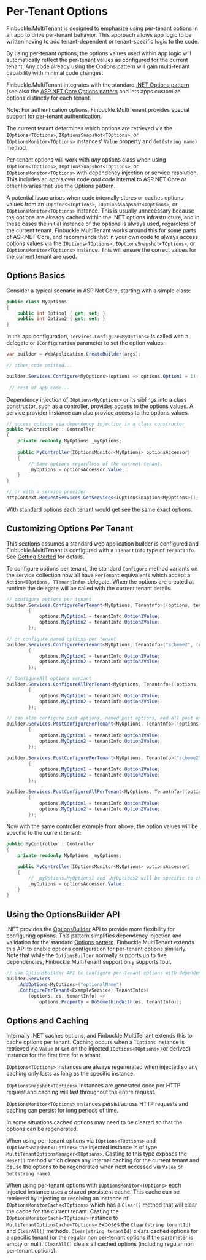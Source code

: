 # Per-Tenant Options

Finbuckle.MultiTenant is designed to emphasize using per-tenant options in an app to drive per-tenant behavior. This
approach allows app logic to be written having to add tenant-dependent or
tenant-specific logic to the code.

By using per-tenant options, the options values used within app logic will automatically
reflect the per-tenant values as configured for the current tenant. Any code already using the Options pattern will gain
multi-tenant capability with minimal code changes.

Finbuckle.MultiTenant integrates with the
standard [.NET Options pattern](https://learn.microsoft.com/en-us/dotnet/core/extensions/options) (see also the [ASP.NET
Core Options pattern](https://docs.microsoft.com/en-us/aspnet/core/fundamentals/configuration/options) and lets apps
customize options distinctly for each tenant.

Note: For authentication options, Finbuckle.MultiTenant provides special support
for [per-tenant authentication](Authentication).

The current tenant determines which options are retrieved via
the `IOptions<TOptions>`, `IOptionsSnapshot<TOptions>`, or `IOptionsMonitor<TOptions>` instances' `Value` property and
`Get(string name)` method.

Per-tenant options will work with *any* options class when using `IOptions<TOptions>`, `IOptionsSnapshot<TOptions>`,
or `IOptionsMonitor<TOptions>` with dependency injection or service resolution. This includes an app's own code *and*
code internal to ASP.NET Core or other libraries that use the Options pattern.

A potential issue arises when code internally stores or caches options values from
an `IOptions<TOptions>`, `IOptionsSnapshot<TOptions>`, or `IOptionsMonitor<TOptions>` instance. This is usually
unnecessary because the options are already cached within the .NET options infrastructure, and in these cases the
initial instance of the options is always used, regardless of the current tenant. Finbuckle.MultiTenant works around
this for some parts of
ASP.NET Core, and recommends that in your own code to always access options values via
the `IOptions<TOptions>`, `IOptionsSnapshot<TOptions>`, or `IOptionsMonitor<TOptions>` instance. This will ensure the
correct values for the current tenant are used.

## Options Basics

Consider a typical scenario in ASP.Net Core, starting with a simple class:

```cs
public class MyOptions
{
    public int Option1 { get; set; }
    public int Option2 { get; set; }
}
```

In the app configuration, `services.Configure<MyOptions>` is called with a delegate
or `IConfiguration` parameter to set the option values:

```cs
var builder = WebApplication.CreateBuilder(args);

// other code omitted...

builder.Services.Configure<MyOptions>(options => options.Option1 = 1);
        
 // rest of app code...
```

Dependency injection of `IOptions<MyOptions>` or its siblings into a class constructor, such as a controller, provides
access to the options values. A service provider instance can also provide access to the options values.

```cs
// access options via dependency injection in a class constructor
public MyController : Controller
{
    private readonly MyOptions _myOptions;
    
    public MyController(IOptionsMonitor<MyOptions> optionsAccessor)
    {
        // Same options regardless of the current tenant.
        _myOptions = optionsAccessor.Value;
    }
}

// or with a service provider
httpContext.RequestServices.GetServices<IOptionsSnaption<MyOptions>();
```

With standard options each tenant would get see the same exact options.

## Customizing Options Per Tenant

This sections assumes a standard web application builder is configured and Finbuckle.MultiTenant is configured with
a `TTenantInfo` type of `TenantInfo`.
See [Getting Started](GettingStarted) for details.

To configure options per tenant, the standard `Configure` method variants on the service collection now all
have `PerTenant` equivalents which accept a `Action<TOptions, TTenantInfo>` delegate. When the options are created at
runtime the delegate will be called with the current tenant details.

```cs
// configure options per tenant
builder.Services.ConfigurePerTenant<MyOptions, Tenantnfo>((options, tenantInfo) =>
        {
            options.MyOption1 = tenantInfo.Option1Value;
            options.MyOption2 = tenantInfo.Option2Value;
        });

// or configure named options per tenant
builder.Services.ConfigurePerTenant<MyOptions, Tenantnfo>("scheme2", (options, tenantInfo) =>
        {
            options.MyOption1 = tenantInfo.Option1Value;
            options.MyOption2 = tenantInfo.Option2Value;
        });

// ConfigureAll options variant
builder.Services.ConfigureAllPerTenant<MyOptions, Tenantnfo>((options, tenantInfo) =>
        {
            options.MyOption1 = tenantInfo.Option1Value;
            options.MyOption2 = tenantInfo.Option2Value;
        });

// can also configure post options, named post options, and all post options variants
builder.Services.PostConfigurePerTenant<MyOptions, Tenantnfo>((options, tenantInfo) =>
        {
            options.MyOption1 = tenantInfo.Option1Value;
            options.MyOption2 = tenantInfo.Option2Value;
        });

builder.Services.PostConfigurePerTenant<MyOptions, Tenantnfo>("scheme2", (options, tenantInfo) =>
        {
            options.MyOption1 = tenantInfo.Option1Value;
            options.MyOption2 = tenantInfo.Option2Value;
        });

builder.Services.PostConfigureAllPerTenant<MyOptions, Tenantnfo>((options, tenantInfo) =>
        {
            options.MyOption1 = tenantInfo.Option1Value;
            options.MyOption2 = tenantInfo.Option2Value;
        });
```

Now with the same controller example from above, the option values will be specific to the current tenant:

```cs
public MyController : Controller
{
    private readonly MyOptions _myOptions;

    public MyController(IOptionsMonitor<MyOptions> optionsAccessor)
    {
        // _myOptions.MyOptions1 and .MyOptions2 will be specific to the current tenant.
        _myOptions = optionsAccessor.Value;
    }
}
```

## Using the OptionsBuilder API

.NET provides
the [OptionsBuilder](https://learn.microsoft.com/en-us/aspnet/core/fundamentals/configuration/options?view=aspnetcore-8.0#optionsbuilder-api)
API to provide more flexibility for configuring options. This pattern simplifies dependency injection and validation for
the standard [Options pattern](https://learn.microsoft.com/en-us/dotnet/core/extensions/options). Finbuckle.MultiTenant
extends this API to enable options configuration for per-tenant options similarly. Note that while the `OptionsBuilder`
normally supports up to five dependencies, Finbuckle.MultiTenant support only supports four.

```csharp
// use OptionsBuilder API to configure per-tenant options with dependencies
builder.Services
    .AddOptions<MyOptions>("optionalName")
    .ConfigurePerTenant<ExampleService, TenantInfo>(
        (options, es, tenantInfo) =>
            options.Property = DoSomethingWith(es, tenantInfo));
```

## Options and Caching

Internally .NET caches options, and Finbuckle.MultiTenant extends this to cache options per tenant. Caching
occurs when a `TOptions` instance is retrieved via `Value` or `Get` on the injected `IOptions<TOptions>` (or derived)
instance for the first time for a tenant.

`IOptions<TOptions>` instances are always regenerated when injected so any caching only lasts as long as the specific
instance.

`IOptionsSnapshot<TOptions>` instances are generated once per HTTP request and caching will last throughout the entire
request.

`IOptionsMonitor<TOptions>` instances persist across HTTP requests and caching can persist for long periods of time.

In some situations cached options may need to be cleared so that the options can be regenerated.

When using per-tenant options via `IOptions<TOptions>` and `IOptionsSnapshot<TOptions>` the injected instance is of
type `MultiTenantOptionsManager<TOptions>`. Casting to this type exposes the `Reset()` method which clears any internal
caching for the current tenant and cause the options to be regenerated when next accessed via `Value`
or `Get(string name)`.

When using per-tenant options with `IOptionsMonitor<TOptions>` each injected instance uses a shared persistent cache.
This cache can be retrieved by injecting or resolving an instance of `IOptionsMonitorCache<TOptions>` which has
a `Clear()` method that will clear the cache for the current tenant. Casting the `IOptionsMonitorCache<TOptions>`
instance to `MultiTenantOptionsCache<TOptions>` exposes the `Clear(string tenantId)` and `ClearAll()`
methods. `Clear(string tenantId)` clears cached options for a specific tenant (or the regular non per-tenant options if
the parameter is empty or null). `ClearAll()` clears all cached options (including regular non per-tenant options).